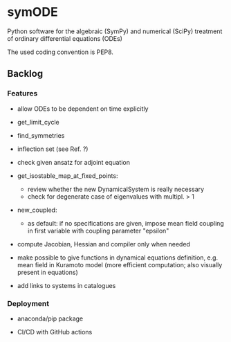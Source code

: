 # symODE
Python software for the algebraic (SymPy) and numerical (SciPy) treatment of ordinary differential equations (ODEs)

The used coding convention is PEP8.

## Backlog

### Features

- allow ODEs to be dependent on time explicitly

- get_limit_cycle

- find_symmetries

- inflection set (see Ref. ?)

- check given ansatz for adjoint equation

- get_isostable_map_at_fixed_points:
    - review whether the new DynamicalSystem is really necessary
    - check for degenerate case of eigenvalues with multipl. > 1

- new_coupled:
    - as default: if no specifications are given, impose mean field coupling in first variable with coupling parameter "epsilon"

- compute Jacobian, Hessian and compiler only when needed

- make possible to give functions in dynamical equations definition, e.g. mean field in Kuramoto model (more efficient computation; also visually present in equations)

- add links to systems in catalogues

### Deployment

- anaconda/pip package

- CI/CD with GitHub actions